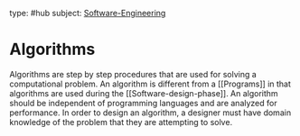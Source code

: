 type: #hub
subject: [Software-Engineering](Software-Engineering.md)

# Algorithms

Algorithms are step by step procedures that are used for solving a computational problem. An algorithm is different from a [[Programs]] in that algorithms are used during the [[Software-design-phase]]. An algorithm should be independent of programming languages and are analyzed for performance. In order to design an algorithm, a designer must have domain knowledge of the problem that they are attempting to solve.
